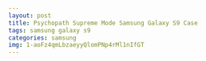 ```yaml
---
layout: post
title: Psychopath Supreme Mode Samsung Galaxy S9 Case
tags: samsung galaxy s9
categories: samsung
img: 1-aoFz4qmLbzaeyyQlomPNp4rMl1nIfGT
---
```


